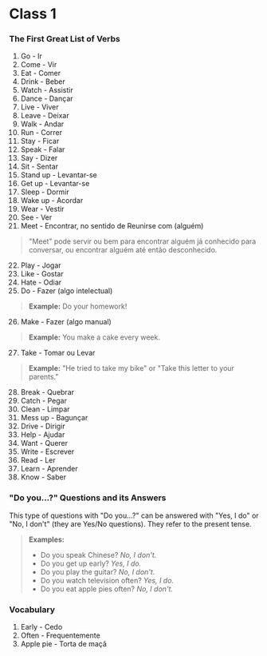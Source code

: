 # Class 1

### The First Great List of Verbs

1. Go - Ir
2. Come - Vir
3. Eat - Comer
4. Drink - Beber
5. Watch - Assistir
6. Dance - Dançar
7. Live - Viver
8. Leave - Deixar
9. Walk - Andar
10. Run - Correr
11. Stay - Ficar
12. Speak - Falar
13. Say - Dizer
14. Sit - Sentar
15. Stand up - Levantar-se
16. Get up - Levantar-se
17. Sleep - Dormir
18. Wake up - Acordar
19. Wear - Vestir
20. See - Ver
21. Meet - Encontrar, no sentido de Reunirse com (alguém)
> "Meet" pode servir ou bem para encontrar alguém já conhecido para conversar, ou encontrar alguém até então desconhecido.
22. Play - Jogar
23. Like - Gostar
24. Hate - Odiar
25. Do - Fazer (algo intelectual)
> **Example:** Do your homework!
26. Make - Fazer (algo manual)
> **Example:** You make a cake every week.
27. Take - Tomar ou Levar
> **Example:** "He tried to take my bike" or "Take this letter to your parents."
28. Break - Quebrar
29. Catch - Pegar
30. Clean - Limpar
31. Mess up - Bagunçar
32. Drive - Dirigir
33. Help - Ajudar
34. Want - Querer
35. Write - Escrever
36. Read - Ler
37. Learn - Aprender
38. Know - Saber

### "Do you...?" Questions and its Answers

This type of questions with "Do you...?" can be answered with "Yes, I do" or "No, I don't" (they are Yes/No questions). They refer to the present tense.
> **Examples:**
> * Do you speak Chinese? _No, I don't._
> * Do you get up early? _Yes, I do._
> * Do you play the guitar? _No, I don't._
> * Do you watch television often? _Yes, I do._
> * Do you eat apple pies often? _No, I don't._

### Vocabulary

1. Early - Cedo
2. Often - Frequentemente
3. Apple pie - Torta de maçã

